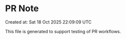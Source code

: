 # PR Note

Created at: Sat 18 Oct 2025 22:09:09 UTC

This file is generated to support testing of PR workflows.
